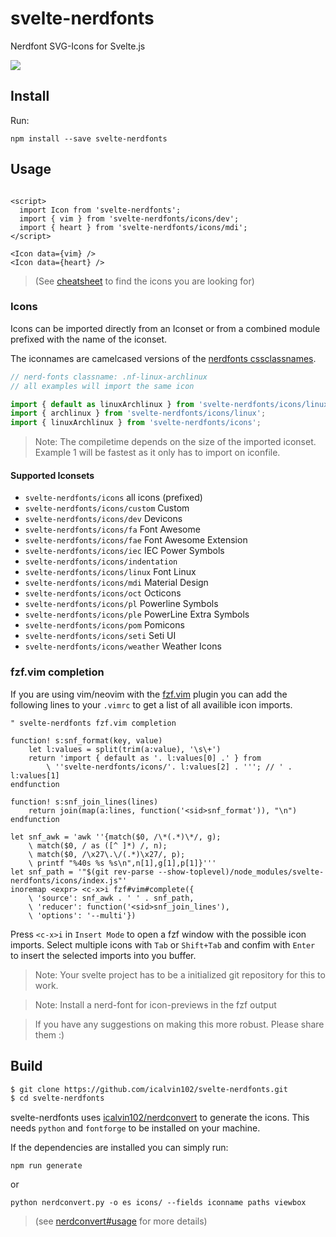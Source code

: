 svelte-nerdfonts
================

Nerdfont SVG-Icons for Svelte.js

![](https://raw.githubusercontent.com/icalvin102/svelte-nerdfonts/master/demo/public/usage-general.gif)

Install
-------

Run: 

`npm install --save svelte-nerdfonts`


Usage
-----

``` svelte

<script>
  import Icon from 'svelte-nerdfonts';
  import { vim } from 'svelte-nerdfonts/icons/dev';
  import { heart } from 'svelte-nerdfonts/icons/mdi';
</script>

<Icon data={vim} />
<Icon data={heart} />

```

> (See [cheatsheet](https://icalvin102.github.io/svelte-nerdfonts/)
> to find the icons you are looking for)

### Icons

Icons can be imported directly from an Iconset or from a combined
module prefixed with the name of the iconset.

The iconnames are camelcased versions of the
[nerdfonts cssclassnames](https://www.nerdfonts.com/cheat-sheet).


``` js
// nerd-fonts classname: .nf-linux-archlinux
// all examples will import the same icon

import { default as linuxArchlinux } from 'svelte-nerdfonts/icons/linux/archlinux';
import { archlinux } from 'svelte-nerdfonts/icons/linux';
import { linuxArchlinux } from 'svelte-nerdfonts/icons';

```

> Note: The compiletime depends on the size of the imported iconset.
> Example 1 will be fastest as it only has to import on iconfile.

#### Supported Iconsets

* `svelte-nerdfonts/icons` all icons (prefixed)
* `svelte-nerdfonts/icons/custom` Custom
* `svelte-nerdfonts/icons/dev` Devicons
* `svelte-nerdfonts/icons/fa` Font Awesome
* `svelte-nerdfonts/icons/fae` Font Awesome Extension
* `svelte-nerdfonts/icons/iec` IEC Power Symbols
* `svelte-nerdfonts/icons/indentation`
* `svelte-nerdfonts/icons/linux` Font Linux
* `svelte-nerdfonts/icons/mdi` Material Design
* `svelte-nerdfonts/icons/oct` Octicons
* `svelte-nerdfonts/icons/pl` Powerline Symbols
* `svelte-nerdfonts/icons/ple` PowerLine Extra Symbols
* `svelte-nerdfonts/icons/pom` Pomicons
* `svelte-nerdfonts/icons/seti` Seti UI
* `svelte-nerdfonts/icons/weather` Weather Icons


### fzf.vim completion


If you are using vim/neovim with the
[fzf.vim](https://github.com/junegunn/fzf.vim) plugin 
you can add the following lines to your `.vimrc` to get
a list of all availible icon imports. 

``` vim
" svelte-nerdfonts fzf.vim completion

function! s:snf_format(key, value)
    let l:values = split(trim(a:value), '\s\+')
    return 'import { default as '. l:values[0] .' } from
        \ ''svelte-nerdfonts/icons/'. l:values[2] . '''; // ' . l:values[1]
endfunction

function! s:snf_join_lines(lines)
    return join(map(a:lines, function('<sid>snf_format')), "\n") 
endfunction

let snf_awk = 'awk ''{match($0, /\*(.*)\*/, g);
    \ match($0, / as ([^ ]*) /, n);
    \ match($0, /\x27\.\/(.*)\x27/, p);
    \ printf "%40s %s %s\n",n[1],g[1],p[1]}'''
let snf_path = '"$(git rev-parse --show-toplevel)/node_modules/svelte-nerdfonts/icons/index.js"'
inoremap <expr> <c-x>i fzf#vim#complete({
    \ 'source': snf_awk . ' ' . snf_path,
    \ 'reducer': function('<sid>snf_join_lines'),
    \ 'options': '--multi'})

```

Press `<c-x>i` in `Insert Mode` to open a fzf window with the possible
icon imports. Select multiple icons with `Tab` or `Shift+Tab` and 
confim with `Enter` to insert the selected imports into you buffer.

> Note: Your svelte project has to be a initialized git repository
> for this to work. 

> Note: Install a nerd-font for icon-previews in the fzf output 

> If you have any suggestions on making this more robust. 
> Please share them :)


Build
-----


``` bash
$ git clone https://github.com/icalvin102/svelte-nerdfonts.git
$ cd svelte-nerdfonts
```

svelte-nerdfonts uses [icalvin102/nerdconvert](https://github.com/icalvin102/nerdconvert)
to generate the icons. This needs `python` and `fontforge` to be installed
on your machine. 

If the dependencies are installed you can simply run:

```
npm run generate
```
or
```
python nerdconvert.py -o es icons/ --fields iconname paths viewbox
```

> (see [nerdconvert#usage](https://github.com/icalvin102/nerdconvert#usage)
> for more details)
